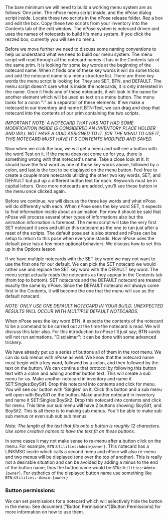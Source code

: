The bare minimum we will need to build a working menu system are as follows:
One prim.  The nPose menu script inside, and the nPose dialog script inside.  Locate these two scripts in the nPose release folder.  Rez a box and edit the box.  Copy these two scripts from your inventory into the Contents tab of the edit window.  The nPose system is notecard driven and uses the names of notecards to build it's menu system.  If you click the rezzed box, currently you will see no menu.

Before we move further we need to discuss some naming conventions to help us understand what we need to build our menu system.
The menu script will read through all the notecard names it has in the Contents tab of the same prim.  It is looking for some key words at the beginning of the notecard name.  When it finds one of these key words it will do some tricks and add the notecard name to a menu structure list.  There are three key words the menu script is looking for.  They are SET, BTN, and DEFAULT.  The menu script doesn't care what is inside the notecards, it is only interested in the name. 
Once it finds one of these notecards, it will look in the name for another element which will be used as text on a menu button.  The menu looks for a colon ":" as a separator of these elements.  If we make a notecard in our inventory and name it BTN:Test, we can drag and drop that notecard into the contents of our prim containing the two scripts.

_IMPORTANT NOTE:  A NOTECARD THAT HAS NOT HAD SOME MODIFICATION INSIDE IS CONSIDERED AN INVENTORY PLACE HOLDER AND WILL NOT HAVE A UUID ASSIGNED TO IT.  fOR THE MENU TO USE IT, THIS NOTECARD MUST HAVE IT'S CONTENTS MODIFIED AND SAVED._

Now when we click the box, we will get a menu and will see a button with the word Test on it.  If the menu does not come up for you, there is something wrong with that notecard's name.  Take a close look at it.  It should have the first word as one of those key words above, followed by a colon, and last is the text to be displayed on the menu button.  Feel free to create a couple more notecards utilizing the other two key words, SET, and DEFAULT but put up a different button text for each.  Keywords must be in capital letters.  Once more notecards are added, you'll see these button in the menu once clicked again.

Before we continue, we will discuss the three key words and what nPose will do differently with each. 
When nPose sees the key word SET, it expects to find information inside about an animation.  For now it should be said that nPose will process several other types of informations also but the animation information is foremost.  The menu script will take the very first SET notecard it sees and utilize this notecard as the one to run just after a reset of the scripts.  The default pose set is also stored and nPose can be setup to return to this pose when everyone stands.  How nPose uses the default pose has a few more optional behaviors.  We discuss how to set this up in the Options lesson.

If we have multiple notecards with the SET key word we may not want to use the first one for our default.  We can pick the SET notecard we would rather use and replace the SET key word with the DEFAULT key word.  The menu script actually reads the notecards as they appear in the Contents tab (from top to bottom).  SET notecards and the DEFAULT notecard are treated exactly the same by nPose.  Since the DEFAULT notecard will always come first in the Contents, it will become the one that the menu will use as the default notecard.

_NOTE:  ONLY USE ONE DEFAULT NOTECARD IN YOUR BUILD.  UNEXPECTED RESULTS WILL OCCUR WITH MULTIPLE DEFAULT NOTECARDS._

When nPose sees the key word BTN, it expects the contents of the notecard to be a command to be carried out at the time the notecard is read.  We will discuss this later also.  For this introduction to nPose I'll just say; BTN cards will not run animations.  "Disclaimer": it can be done with some advanced trickery.

We have already put up a series of buttons all of them in the root menu.  We can do sub menus with nPose as well.  We know that the notecard name must begin with a key word, followed by a colon, and then followed by the text on the button.  We can continue that protocol by following this button text with a colon and adding another button text.  This will create a sub menu for us.  Make another notecard in inventory and name it SET:Singles:BoySit1.  Drop this notecard into contents and click for menu.  You will see our button with 'Singles' on it.  Click this button and a sub menu will open with BoySit1 on the button.  Make another notecard in inventory and name it SET:Singles:BoySit2.  Drop this notecard into contents and click for menu.  This time our sub menu will have 2 buttons showing: BoySit1, and BoySit2.  This is all there is to making sub menus.  You'll be able to make sub sub menus or even sub sub sub menus.

_Note:  The length of the text that fits onto a button is roughly 12 characters.  Use some creative names to have the text fit on these buttons._

In some cases it may not make sense to re-menu after a button click on the menu.  For example, `BTN:Utilities:Admin{owner}`.  This notecard has a LINKMSG inside which calls a second menu and nPose will also re-menu and two menus will be displayed (one over the top of another).  This is really not a desirable situation and can be avoided by adding a minus to the end of the button name, thus the button name would be `BTN:Utilities:Admin-{owner}`.  For esthetics of the displayed button name use something like `BTN:Utilities:-Admin-{owner}`

### **Button permissions:**
We can set permissions for a notecard which will selectively hide the button in the menu.  See document ["Button Permissions"](Button Permissions) for more information on how to use them.